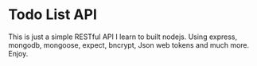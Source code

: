 # Todo List API
This is just a simple RESTful API I learn to built nodejs. Using express, mongodb, mongoose, expect, bncrypt, Json web tokens and much more.
Enjoy.